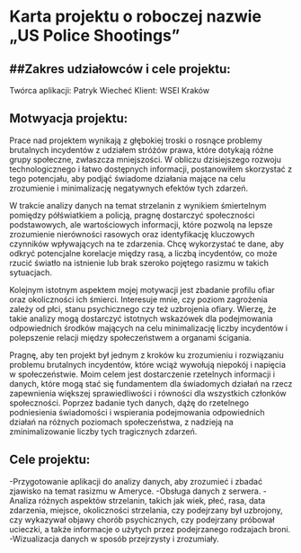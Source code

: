 <h1>Karta projektu o roboczej nazwie „US Police Shootings”</h1>

<h2>##Zakres udziałowców i cele projektu:</h2>
Twórca aplikacji: Patryk Wiecheć
Klient: WSEI Kraków

<h2>Motwyacja projektu:</h2>

Prace nad projektem wynikają z głębokiej troski o rosnące problemy brutalnych incydentów z udziałem stróżów prawa, które dotykają różne grupy społeczne, zwłaszcza mniejszości. W obliczu dzisiejszego rozwoju technologicznego i łatwo dostępnych informacji, postanowiłem skorzystać z tego potencjału, aby podjąć świadome działania mające na celu zrozumienie i minimalizację negatywnych efektów tych zdarzeń.

W trakcie analizy danych na temat strzelanin z wynikiem śmiertelnym pomiędzy półświatkiem a policją, pragnę dostarczyć społeczności podstawowych, ale wartościowych informacji, które pozwolą na lepsze zrozumienie nierówności rasowych oraz identyfikację kluczowych czynników wpływających na te zdarzenia. Chcę wykorzystać te dane, aby odkryć potencjalne korelacje między rasą, a liczbą incydentów, co może rzucić światło na istnienie lub brak szeroko pojętego rasizmu w takich sytuacjach.

Kolejnym istotnym aspektem mojej motywacji jest zbadanie profilu ofiar oraz okoliczności ich śmierci. Interesuje mnie, czy poziom zagrożenia zależy od płci, stanu psychicznego czy też uzbrojenia ofiary. Wierzę, że takie analizy mogą dostarczyć istotnych wskazówek dla podejmowania odpowiednich środków mających na celu minimalizację liczby incydentów i polepszenie relacji między społeczeństwem a organami ścigania.

Pragnę, aby ten projekt był jednym z kroków ku zrozumieniu i rozwiązaniu problemu brutalnych incydentów, które wciąż wywołują niepokój i napięcia w społeczeństwie. Moim celem jest dostarczenie rzetelnych informacji i danych, które mogą stać się fundamentem dla świadomych działań na rzecz zapewnienia większej sprawiedliwości i równości dla wszystkich członków społeczności. Poprzez badanie tych danych, dążę do rzetelnego podniesienia świadomości i wspierania podejmowania odpowiednich działań na różnych poziomach społeczeństwa, z nadzieją na zminimalizowanie liczby tych tragicznych zdarzeń.

<h2>Cele projektu:</h2>
-Przygotowanie aplikacji do analizy danych, aby zrozumieć i zbadać zjawisko na temat rasizmu w Ameryce.
-Obsługa danych z serwera.
-Analiza różnych aspektów strzelanin, takich jak wiek, płeć, rasa, data zdarzenia, miejsce, okoliczności strzelania, czy podejrzany był uzbrojony, czy wykazywał objawy chorób psychicznych, czy podejrzany próbował ucieczki, a także informacje o użytych przez podejrzanego rodzajach broni.
-Wizualizacja danych w sposób przejrzysty i zrozumiały.
